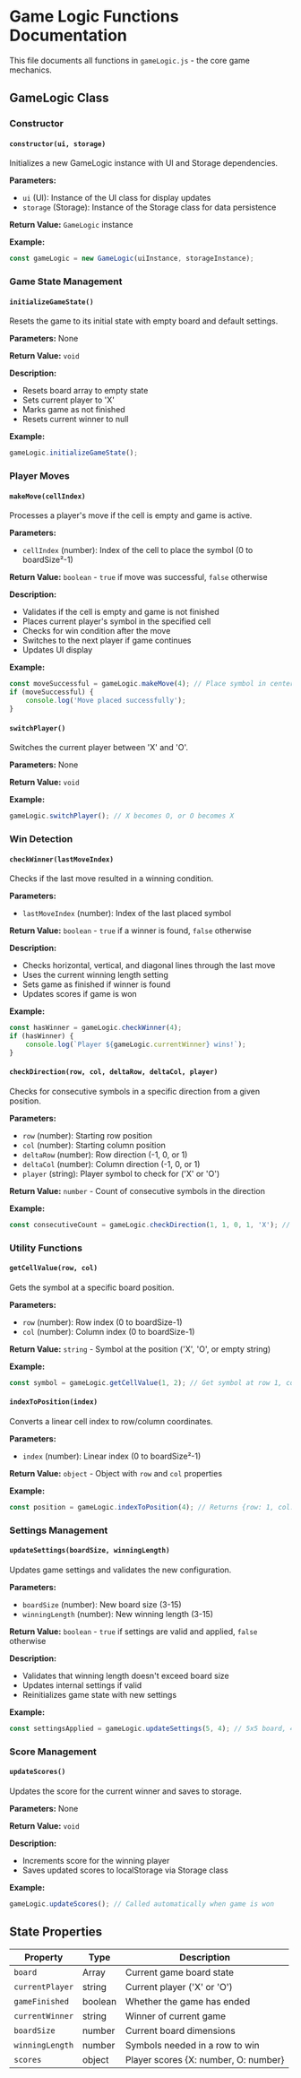 # Game Logic Functions Documentation

This file documents all functions in `gameLogic.js` - the core game mechanics.

## GameLogic Class

### Constructor

#### `constructor(ui, storage)`

Initializes a new GameLogic instance with UI and Storage dependencies.

**Parameters:**
- `ui` (UI): Instance of the UI class for display updates
- `storage` (Storage): Instance of the Storage class for data persistence

**Return Value:** `GameLogic` instance

**Example:**
```javascript
const gameLogic = new GameLogic(uiInstance, storageInstance);
```

### Game State Management

#### `initializeGameState()`

Resets the game to its initial state with empty board and default settings.

**Parameters:** None

**Return Value:** `void`

**Description:**
- Resets board array to empty state
- Sets current player to 'X'
- Marks game as not finished
- Resets current winner to null

**Example:**
```javascript
gameLogic.initializeGameState();
```

### Player Moves

#### `makeMove(cellIndex)`

Processes a player's move if the cell is empty and game is active.

**Parameters:**
- `cellIndex` (number): Index of the cell to place the symbol (0 to boardSize²-1)

**Return Value:** `boolean` - `true` if move was successful, `false` otherwise

**Description:**
- Validates if the cell is empty and game is not finished
- Places current player's symbol in the specified cell
- Checks for win condition after the move
- Switches to the next player if game continues
- Updates UI display

**Example:**
```javascript
const moveSuccessful = gameLogic.makeMove(4); // Place symbol in center of 3x3 board
if (moveSuccessful) {
    console.log('Move placed successfully');
}
```

#### `switchPlayer()`

Switches the current player between 'X' and 'O'.

**Parameters:** None

**Return Value:** `void`

**Example:**
```javascript
gameLogic.switchPlayer(); // X becomes O, or O becomes X
```

### Win Detection

#### `checkWinner(lastMoveIndex)`

Checks if the last move resulted in a winning condition.

**Parameters:**
- `lastMoveIndex` (number): Index of the last placed symbol

**Return Value:** `boolean` - `true` if a winner is found, `false` otherwise

**Description:**
- Checks horizontal, vertical, and diagonal lines through the last move
- Uses the current winning length setting
- Sets game as finished if winner is found
- Updates scores if game is won

**Example:**
```javascript
const hasWinner = gameLogic.checkWinner(4);
if (hasWinner) {
    console.log(`Player ${gameLogic.currentWinner} wins!`);
}
```

#### `checkDirection(row, col, deltaRow, deltaCol, player)`

Checks for consecutive symbols in a specific direction from a given position.

**Parameters:**
- `row` (number): Starting row position
- `col` (number): Starting column position
- `deltaRow` (number): Row direction (-1, 0, or 1)
- `deltaCol` (number): Column direction (-1, 0, or 1)
- `player` (string): Player symbol to check for ('X' or 'O')

**Return Value:** `number` - Count of consecutive symbols in the direction

**Example:**
```javascript
const consecutiveCount = gameLogic.checkDirection(1, 1, 0, 1, 'X'); // Check horizontal right from (1,1)
```

### Utility Functions

#### `getCellValue(row, col)`

Gets the symbol at a specific board position.

**Parameters:**
- `row` (number): Row index (0 to boardSize-1)
- `col` (number): Column index (0 to boardSize-1)

**Return Value:** `string` - Symbol at the position ('X', 'O', or empty string)

**Example:**
```javascript
const symbol = gameLogic.getCellValue(1, 2); // Get symbol at row 1, column 2
```

#### `indexToPosition(index)`

Converts a linear cell index to row/column coordinates.

**Parameters:**
- `index` (number): Linear index (0 to boardSize²-1)

**Return Value:** `object` - Object with `row` and `col` properties

**Example:**
```javascript
const position = gameLogic.indexToPosition(4); // Returns {row: 1, col: 1} for 3x3 board
```

### Settings Management

#### `updateSettings(boardSize, winningLength)`

Updates game settings and validates the new configuration.

**Parameters:**
- `boardSize` (number): New board size (3-15)
- `winningLength` (number): New winning length (3-15)

**Return Value:** `boolean` - `true` if settings are valid and applied, `false` otherwise

**Description:**
- Validates that winning length doesn't exceed board size
- Updates internal settings if valid
- Reinitializes game state with new settings

**Example:**
```javascript
const settingsApplied = gameLogic.updateSettings(5, 4); // 5x5 board, 4 in a row to win
```

### Score Management

#### `updateScores()`

Updates the score for the current winner and saves to storage.

**Parameters:** None

**Return Value:** `void`

**Description:**
- Increments score for the winning player
- Saves updated scores to localStorage via Storage class

**Example:**
```javascript
gameLogic.updateScores(); // Called automatically when game is won
```

## State Properties

| Property | Type | Description |
|----------|------|-------------|
| `board` | Array | Current game board state |
| `currentPlayer` | string | Current player ('X' or 'O') |
| `gameFinished` | boolean | Whether the game has ended |
| `currentWinner` | string | Winner of current game |
| `boardSize` | number | Current board dimensions |
| `winningLength` | number | Symbols needed in a row to win |
| `scores` | object | Player scores {X: number, O: number} |

